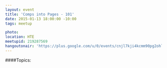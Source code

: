 ```yaml
---
layout: event
title: 'Comps into Pages - 101'
date: 2015-01-13 18:00:00 -10:00
tags: meetup

photo:
location: HTE
meetupid: 219287569
hangoutonair: 'https://plus.google.com/u/0/events/cnjl7kji4kcmm90pg2ohlv7nhqc'
---
```


####Topics:
